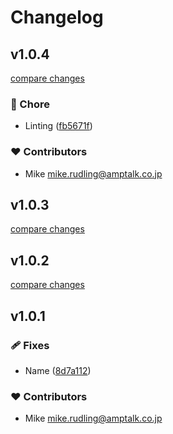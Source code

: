 # Changelog


## v1.0.4

[compare changes](https://github.com/mrudling/ui-components/compare/v1.0.3...v1.0.4)

### 🏡 Chore

- Linting ([fb5671f](https://github.com/mrudling/ui-components/commit/fb5671f))

### ❤️ Contributors

- Mike <mike.rudling@amptalk.co.jp>

## v1.0.3

[compare changes](https://github.com/mrudling/ui-components/compare/v1.0.2...v1.0.3)

## v1.0.2

[compare changes](https://github.com/mrudling/ui-components/compare/v1.0.1...v1.0.2)

## v1.0.1


### 🩹 Fixes

- Name ([8d7a112](https://github.com/mrudling/ui-components/commit/8d7a112))

### ❤️ Contributors

- Mike <mike.rudling@amptalk.co.jp>


